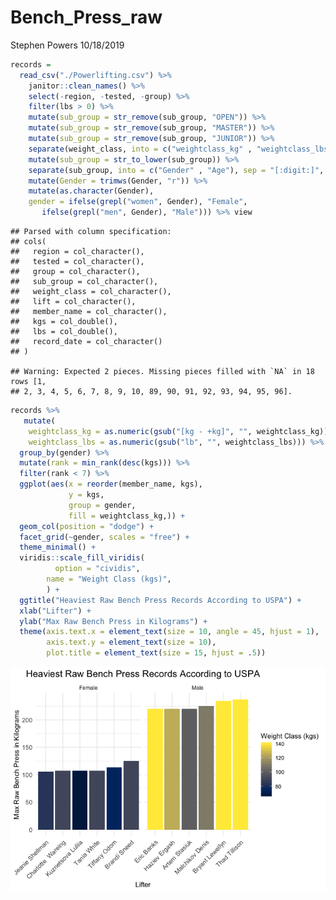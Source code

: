 Bench\_Press\_raw
================
Stephen Powers
10/18/2019

``` r
records = 
  read_csv("./Powerlifting.csv") %>% 
    janitor::clean_names() %>% 
    select(-region, -tested, -group) %>% 
    filter(lbs > 0) %>% 
    mutate(sub_group = str_remove(sub_group, "OPEN")) %>% 
    mutate(sub_group = str_remove(sub_group, "MASTER")) %>% 
    mutate(sub_group = str_remove(sub_group, "JUNIOR")) %>% 
    separate(weight_class, into = c("weightclass_kg" , "weightclass_lbs"), sep = "/") %>% 
    mutate(sub_group = str_to_lower(sub_group)) %>% 
    separate(sub_group, into = c("Gender" , "Age"), sep = "[:digit:]", extra = "merge") %>% 
    mutate(Gender = trimws(Gender, "r")) %>% 
    mutate(as.character(Gender), 
    gender = ifelse(grepl("women", Gender), "Female",
       ifelse(grepl("men", Gender), "Male"))) %>% view
```

    ## Parsed with column specification:
    ## cols(
    ##   region = col_character(),
    ##   tested = col_character(),
    ##   group = col_character(),
    ##   sub_group = col_character(),
    ##   weight_class = col_character(),
    ##   lift = col_character(),
    ##   member_name = col_character(),
    ##   kgs = col_double(),
    ##   lbs = col_double(),
    ##   record_date = col_character()
    ## )

    ## Warning: Expected 2 pieces. Missing pieces filled with `NA` in 18 rows [1,
    ## 2, 3, 4, 5, 6, 7, 8, 9, 10, 89, 90, 91, 92, 93, 94, 95, 96].

``` r
records %>% 
   mutate(
    weightclass_kg = as.numeric(gsub("[kg - +kg]", "", weightclass_kg)), 
    weightclass_lbs = as.numeric(gsub("lb", "", weightclass_lbs))) %>% 
  group_by(gender) %>% 
  mutate(rank = min_rank(desc(kgs))) %>% 
  filter(rank < 7) %>% 
  ggplot(aes(x = reorder(member_name, kgs), 
             y = kgs, 
             group = gender, 
             fill = weightclass_kg,)) +  
  geom_col(position = "dodge") +
  facet_grid(~gender, scales = "free") +
  theme_minimal() +
  viridis::scale_fill_viridis(
          option = "cividis",
        name = "Weight Class (kgs)",
        ) +
  ggtitle("Heaviest Raw Bench Press Records According to USPA") +
  xlab("Lifter") +
  ylab("Max Raw Bench Press in Kilograms") +
  theme(axis.text.x = element_text(size = 10, angle = 45, hjust = 1), 
        axis.text.y = element_text(size = 10),
        plot.title = element_text(size = 15, hjust = .5))
```

![](USPA_Bench_files/figure-gfm/plot1-1.png)<!-- -->
